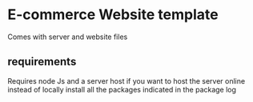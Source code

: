 # E-commerce Website template
 Comes with server and website files
## requirements
Requires node Js
and a server host if you want to host the server online instead of locally
install all the packages indicated in the package log
